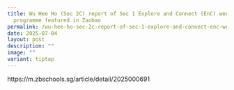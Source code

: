 ```yaml
---
title: Wu Hee Ho (Sec 2C) report of Sec 1 Explore and Connect (EnC) week
  programme featured in Zaobao
permalink: /wu-hee-ho-sec-2c-report-of-sec-1-explore-and-connect-enc-week-programme-featured-in-zaobao/
date: 2025-07-04
layout: post
description: ""
image: ""
variant: tiptap
---
```

<p></p>
<p><a rel="noopener noreferrer nofollow" target="_blank">https://m.zbschools.sg/article/detail/2025000691</a>
</p>